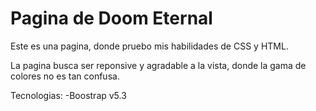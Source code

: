 # Pagina de Doom Eternal

Este es una pagina, donde pruebo mis habilidades de CSS y HTML.

La pagina busca ser reponsive y agradable a la vista, donde la gama de colores no es tan confusa.


Tecnologias:
  -Boostrap v5.3
